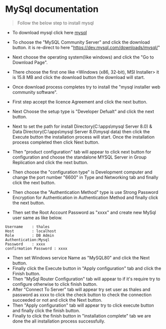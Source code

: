 # MySql documentation


> Follow the below step to install mysql

- To download mysql click here 
  [mysql](https://dev.mysql.com/downloads/)

- To choose the "MySQL Community Server" and click the download button. it is re-direct to here "https://dev.mysql.com/downloads/mysql/" 
- Next choose the operating system(like windows) and click the "Go to Download Page".
- There choose the first one like 
<Windows (x86, 32-bit), MSI Installer> it is 15.8 MB and click the download button the download will start.
- Once download process completes try to install the "mysql installer web community software".
- First step accept the licence Agreement and click the next button. 
- Next Choose the setup type is "Developer Defualt" and click the next button.
- Next to set the path for install Directory(C:\apps\mysql Server 8.0) & Data Directory(C:\apps\mysql Server 8.0\mysql data) then click the Execute button the installation process will start. Once the installation process completed then click Next button.
- Then "product configuration" tab will appear to click next button for configuration and choose the standalone MYSQL Server in Group        Replication and click the next button.
- Then choose the "configuration type" is Development computer and change the port number "6600" in Type and Networking tab and finally click the next button.
- Then choose the "Authentication Method" type is use Strong Password Encryption for Authentication in Authentication Method and finally click the next button.
- Then set the Root Account Password as "xxxx" and create new MySql user same as like below.

```
Username    : thales
Host        : localhost
Role        : DB Admin
Authentication:Mysql
Password    : xxxx
confirmation Password : xxxx

```
- Then set Windows service Name as "MySQL80" and click the Next button.
- Finally click the Execute button in "Apply configuration" tab and click the Finish button.
- Then "MySql Router Configuration" tab will appear to if it's require try to configure otherwise to click finish button.
- After "Connect To Server" tab will appear try set user as thales and password as xxxx to click the check button to check the connection succeeded or not and click the Next button.
- Then "Apply configuration" tab will appear try to click execute button and finally click the finish button.
- Finally to click the finish button in "installation complete" tab we are done the all installation process successfully. 




